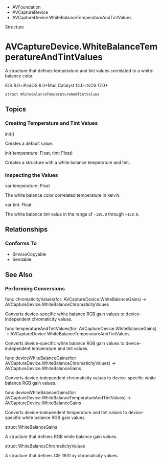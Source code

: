 

- AVFoundation
- AVCaptureDevice
-  AVCaptureDevice.WhiteBalanceTemperatureAndTintValues 

Structure

# AVCaptureDevice.WhiteBalanceTemperatureAndTintValues

A structure that defines temperature and tint values correlated to a white-balance color.

iOS 8.0+iPadOS 8.0+Mac Catalyst 14.0+tvOS 17.0+

``` source
struct WhiteBalanceTemperatureAndTintValues
```

## Topics

### Creating Temperature and Tint Values

init()

Creates a default value.

init(temperature: Float, tint: Float)

Creates a structure with a white balance temperature and tint.

### Inspecting the Values

var temperature: Float

The white balance color correlated temperature in kelvin.

var tint: Float

The white balance tint value in the range of `-150.0` through `+150.0`.

## Relationships

### Conforms To

- BitwiseCopyable
- Sendable

## See Also

### Performing Conversions

func chromaticityValues(for: AVCaptureDevice.WhiteBalanceGains) -> AVCaptureDevice.WhiteBalanceChromaticityValues

Converts device-specific white balance RGB gain values to device-independent chromaticity values.

func temperatureAndTintValues(for: AVCaptureDevice.WhiteBalanceGains) -> AVCaptureDevice.WhiteBalanceTemperatureAndTintValues

Converts device-specific white balance RGB gain values to device-independent temperature and tint values.

func deviceWhiteBalanceGains(for: AVCaptureDevice.WhiteBalanceChromaticityValues) -> AVCaptureDevice.WhiteBalanceGains

Converts device-independent chromaticity values to device-specific white balance RGB gain values.

func deviceWhiteBalanceGains(for: AVCaptureDevice.WhiteBalanceTemperatureAndTintValues) -> AVCaptureDevice.WhiteBalanceGains

Converts device-independent temperature and tint values to device-specific white balance RGB gain values.

struct WhiteBalanceGains

A structure that defines RGB white balance gain values.

struct WhiteBalanceChromaticityValues

A structure that defines CIE 1931 xy chromaticity values.

